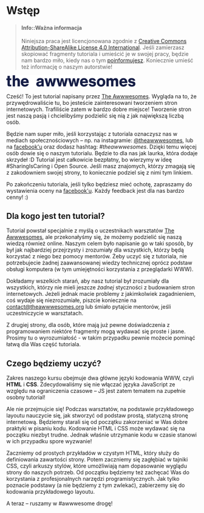 # Wstęp

> #### Info::Ważna informacja
>
> Niniejsza praca jest licencjonowana zgodnie z [Creative Commons Attribution-ShareAlike License 4.0 International](https://creativecommons.org/licenses/by-sa/4.0/).
> Jeśli zamierzasz skopiować fragmenty tutoriala i umieścić je w swojej pracy, będzie nam bardzo miło, kiedy nas o tym [poinformujesz](mailto:contact@theawwwesomes.org). Koniecznie umieść też informację o naszym autorstwie!



<a href="http://theawwwesomes.org" target="blank"><img src="images/logo-theawwwesomes.svg" width="340" alt="Logo The Awwwesomes" class="logo"/></a>


Cześć! To jest tutorial napisany przez [The Awwwesomes](http://theawwwesomes.org).
Wygląda na to, że przywędrowaliście tu, bo jesteście zainteresowani tworzeniem stron internetowych. Trafiliście zatem w bardzo dobre miejsce! Tworzenie stron jest naszą pasją i chcielibyśmy podzielić się nią z jak największą liczbą osób.

Będzie nam super miło, jeśli korzystając z tutoriala oznaczysz nas w mediach społecznościowych – np. na instagramie: [@theawwwesomes](http://instagram.com/theawwwesomes), lub na [facebook'u](https://www.facebook.com/theawwwesomes/) oraz dodasz hashtag: *#theawwwesomes*. Dzięki temu więcej osób dowie się o naszym tutorialu. Będzie to dla nas jak laurka, która dodaje skrzydeł :D
Tutorial jest całkowicie bezpłatny, bo wierzymy w ideę #SharingIsCaring i Open Source. Jeśli masz znajomych, którzy zmagają się z zakodowniem swojej strony, to koniecznie podziel się z nimi tym linkiem.

Po zakończeniu tutoriala, jeśli tylko będziesz mieć ochotę, zapraszamy do wystawienia oceny na [facebook'u](https://www.facebook.com/theawwwesomes/). Każdy feedback jest dla nas bardzo cenny! :)

## Dla kogo jest ten tutorial?

Tutorial powstał specjalnie z myślą o uczestnikach warsztatów [The Awwwesomes](http://theawwwesomes.org), ale przekonałyśmy się, że możemy podzielić się naszą wiedzą również online. Naszym celem było napisanie go w taki sposób, by był jak najbardziej przejrzysty i zrozumiały dla wszystkich, którzy będą korzystać z niego bez pomocy mentorów. Żeby uczyć się z tutoriala, nie potrzebujecie żadnej zaawansowanej wiedzy technicznej oprócz podstaw obsługi komputera (w tym umiejętności korzystania z przeglądarki WWW).

Dokładamy wszelkich starań, aby nasz tutorial był zrozumiały dla wszystkich, którzy nie mieli jeszcze *żadnej* styczności z budowaniem stron internetowych. Jeżeli jednak macie problemy z jakimkolwiek zagadnieniem, coś wydaje się niezrozumiałe, piszcie koniecznie na [contact@theawwwesomes.org](contact@theawwwesomes.org) lub śmiało pytajcie mentorów, jeśli uczestniczycie w warsztatach.

Z drugiej strony, dla osób, które mają już pewne doświadczenia z programowaniem niektóre fragmenty mogą wydawać się proste i jasne. Prosimy tu o wyrozumiałość - w takim przypadku pewnie możecie pominąć łatwą dla Was część tutoriala.

## Czego będziemy uczyć?

Zakres naszego kursu obejmuje dwa główne języki kodowania WWW, czyli **HTML** i **CSS**. Zdecydowaliśmy się nie włączać języka JavaScript ze względu na ograniczenia czasowe &ndash; JS jest zatem tematem na zupełnie osobny tutorial!

Ale nie przejmujcie się! Podczas warsztatów, na podstawie przykładowego layoutu nauczycie się, jak stworzyć od podstaw prostą, statyczną stronę internetową. Będziemy starali się od początku zakorzeniać w Was dobre praktyki w pisaniu kodu. Kodowanie HTML i CSS może wydawać się na początku niezbyt trudne. Jednak właśnie utrzymanie kodu w czasie stanowi w ich przypadku spore wyzwanie!

Zaczniemy od prostych przykładów w czystym HTML, który służy do definiowania zawartości strony. Potem zaczniemy się zagłębiać w tajniki CSS, czyli arkuszy stylów, które umożliwiają nam dopasowanie wyglądu strony do naszych potrzeb. Od początku będziemy też zachęcać Was do korzystania z profesjonalnych narzędzi programistycznych. Jak tylko poznacie podstawy (a nie będziemy z tym zwlekać), zabierzemy się do kodowania przykładowego layoutu.

A teraz &ndash; ruszamy w #awwwesome drogę!
